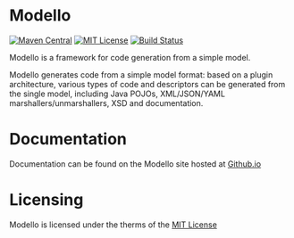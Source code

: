 Modello
=======================

[![Maven Central](https://img.shields.io/maven-central/v/org.codehaus.plexus/modello.svg?label=Maven%20Central)](http://search.maven.org/#search%7Cga%7C1%7Cg%3A%22org.codehaus.plexus%22%20a%3A%22modello%22)
[![MIT License](https://img.shields.io/github/license/codehaus-plexus/modello.svg?label=License)](http://www.apache.org/licenses/)
[![Build Status](https://travis-ci.org/codehaus-plexus/modello.svg?branch=master)](https://travis-ci.org/codehaus-plexus/modello)

Modello is a framework for code generation from a simple model.

Modello generates code from a simple model format: based on a plugin architecture, various types of code and descriptors can be generated from the single model, including Java POJOs, XML/JSON/YAML marshallers/unmarshallers, XSD and documentation.

# Documentation

Documentation can be found on the Modello site hosted at [Github.io](http://codehaus-plexus.github.io/modello/)

# Licensing

Modello is licensed under the therms of the [MIT License](http://opensource.org/licenses/mit-license.php)
